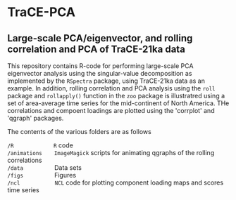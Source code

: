 # TraCE-PCA

## Large-scale PCA/eigenvector, and rolling correlation and PCA of TraCE-21ka data

This repository contains R-code for performing large-scale PCA eigenvector analysis using the singular-value decomposition as implemented by the `RSpectra` package, using TraCE-21ka data as an example.  In addition, rolling correlation and PCA analysis using the `roll` package and `rollapply()` function in the `zoo` package is illustratred using a set of area-average time series for the mid-continent of North America.  THe correlations and compoent loadings are plotted using the 'corrplot' and 'qgraph' packages.

The contents of the various folders are as follows

`/R`   &nbsp; &nbsp; &nbsp;&nbsp; &nbsp; &nbsp; &nbsp; &nbsp; &nbsp;&nbsp;&nbsp;&nbsp;&nbsp;&nbsp;&nbsp;`R` code  
`/animations`&nbsp; &nbsp; &nbsp; &nbsp;`ImageMagick` scripts for animating qgraphs of the rolling correlations  
`/data` &nbsp; &nbsp; &nbsp; &nbsp; &nbsp; &nbsp; &nbsp; &nbsp; &nbsp;Data sets  
`/figs` &nbsp; &nbsp; &nbsp; &nbsp; &nbsp; &nbsp; &nbsp; &nbsp; &nbsp;Figures  
`/ncl` &nbsp; &nbsp; &nbsp; &nbsp; &nbsp; &nbsp; &nbsp; &nbsp; &nbsp; &nbsp;`NCL` code for plotting component loading maps and scores time series  


